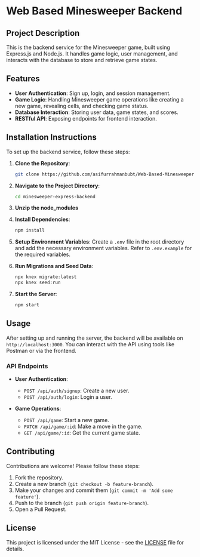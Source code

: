 # Web Based Minesweeper Backend

## Project Description
This is the backend service for the Minesweeper game, built using Express.js and Node.js. It handles game logic, user management, and interacts with the database to store and retrieve game states.

## Features
- **User Authentication**: Sign up, login, and session management.
- **Game Logic**: Handling Minesweeper game operations like creating a new game, revealing cells, and checking game status.
- **Database Interaction**: Storing user data, game states, and scores.
- **RESTful API**: Exposing endpoints for frontend interaction.

## Installation Instructions
To set up the backend service, follow these steps:

1. **Clone the Repository**:
    ```bash
    git clone https://github.com/asifurrahmanbubt/Web-Based-Minesweeper-Backend
    ```

2. **Navigate to the Project Directory**:
    ```bash
    cd minesweeper-express-backend
    ```
    
3. **Unzip the node_modules**

4. **Install Dependencies**:
    ```bash
    npm install
    ```

5. **Setup Environment Variables**:
    Create a `.env` file in the root directory and add the necessary environment variables. Refer to `.env.example` for the required variables.

6. **Run Migrations and Seed Data**:
    ```bash
    npx knex migrate:latest
    npx knex seed:run
    ```

7. **Start the Server**:
    ```bash
    npm start
    ```

## Usage
After setting up and running the server, the backend will be available on `http://localhost:3000`. You can interact with the API using tools like Postman or via the frontend.

### API Endpoints
- **User Authentication**:
    - `POST /api/auth/signup`: Create a new user.
    - `POST /api/auth/login`: Login a user.

- **Game Operations**:
    - `POST /api/game`: Start a new game.
    - `PATCH /api/game/:id`: Make a move in the game.
    - `GET /api/game/:id`: Get the current game state.

## Contributing
Contributions are welcome! Please follow these steps:

1. Fork the repository.
2. Create a new branch (`git checkout -b feature-branch`).
3. Make your changes and commit them (`git commit -m 'Add some feature'`).
4. Push to the branch (`git push origin feature-branch`).
5. Open a Pull Request.

## License
This project is licensed under the MIT License - see the [LICENSE](LICENSE) file for details.
